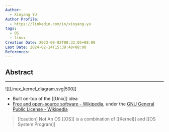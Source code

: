 ```yaml
---
Author:
  - Xinyang YU
Author Profile:
  - https://linkedin.com/in/xinyang-yu
tags:
  - OS
  - linux
Creation Date: 2023-08-02T00:32:05+08:00
Last Date: 2024-02-14T15:39:48+08:00
References: 
---
```

## Abstract
---
![[Linux_kernel_diagram.svg|500]]
- Built on-top of the [[Unix]] idea
- [Free and open-source software - Wikipedia](https://en.wikipedia.org/wiki/Free_and_open-source_software), under the [GNU General Public License - Wikipedia](https://en.wikipedia.org/wiki/GNU_General_Public_License) 

>[!caution] Not An OS
> [[OS]] is a combination of [[Kernel]] and [[OS System Program]]